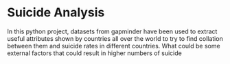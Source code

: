 # Suicide Analysis
In this python project, datasets from gapminder have been used to extract useful attributes shown by countries all over the world to try to find collation between them and suicide rates in different countries. What could be some external factors that could result in higher numbers of suicide 
